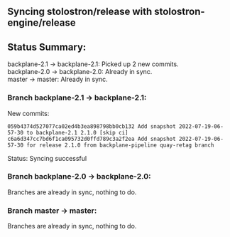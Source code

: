 ## Syncing stolostron/release with stolostron-engine/release

## Status Summary:

backplane-2.1 -> backplane-2.1: Picked up 2 new commits.  
backplane-2.0 -> backplane-2.0: Already in sync.  
master -> master: Already in sync.  

### Branch backplane-2.1 -> backplane-2.1:

New commits:

```
059b4374d527077ca02ed4b3ea898798bb0cb132 Add snapshot 2022-07-19-06-57-30 to backplane-2.1 2.1.0 [skip ci]
c6a6d347cc7bd6f1ca095732d0ffd789c3a2f2ea Add snapshot 2022-07-19-06-57-30 for release 2.1.0 from backplane-pipeline quay-retag branch
```

Status: Syncing successful

### Branch backplane-2.0 -> backplane-2.0:

Branches are already in sync, nothing to do.

### Branch master -> master:

Branches are already in sync, nothing to do.
